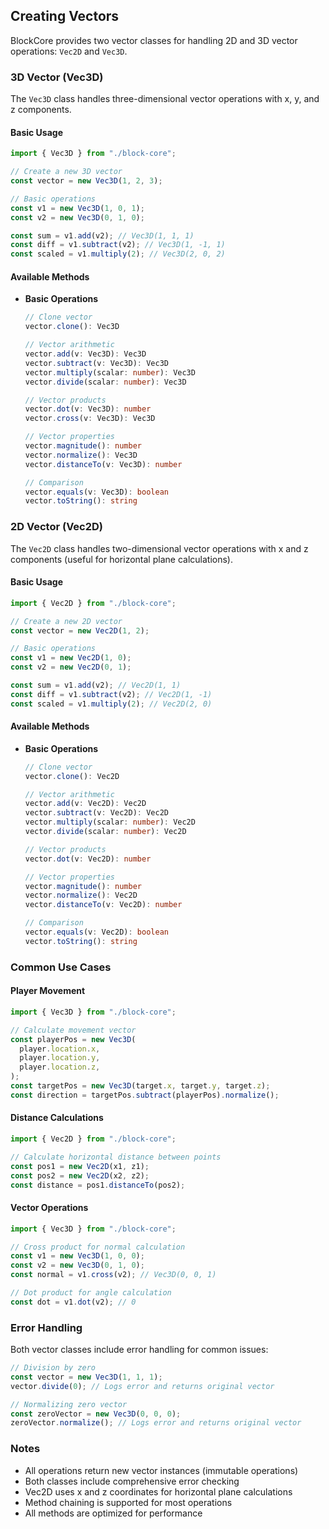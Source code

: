 ## Creating Vectors

BlockCore provides two vector classes for handling 2D and 3D vector operations: `Vec2D` and `Vec3D`.

### 3D Vector (Vec3D)

The `Vec3D` class handles three-dimensional vector operations with x, y, and z components.

#### Basic Usage

```typescript
import { Vec3D } from "./block-core";

// Create a new 3D vector
const vector = new Vec3D(1, 2, 3);

// Basic operations
const v1 = new Vec3D(1, 0, 1);
const v2 = new Vec3D(0, 1, 0);

const sum = v1.add(v2); // Vec3D(1, 1, 1)
const diff = v1.subtract(v2); // Vec3D(1, -1, 1)
const scaled = v1.multiply(2); // Vec3D(2, 0, 2)
```

#### Available Methods

- **Basic Operations**

  ```typescript
  // Clone vector
  vector.clone(): Vec3D

  // Vector arithmetic
  vector.add(v: Vec3D): Vec3D
  vector.subtract(v: Vec3D): Vec3D
  vector.multiply(scalar: number): Vec3D
  vector.divide(scalar: number): Vec3D

  // Vector products
  vector.dot(v: Vec3D): number
  vector.cross(v: Vec3D): Vec3D

  // Vector properties
  vector.magnitude(): number
  vector.normalize(): Vec3D
  vector.distanceTo(v: Vec3D): number

  // Comparison
  vector.equals(v: Vec3D): boolean
  vector.toString(): string
  ```

### 2D Vector (Vec2D)

The `Vec2D` class handles two-dimensional vector operations with x and z components (useful for horizontal plane calculations).

#### Basic Usage

```typescript
import { Vec2D } from "./block-core";

// Create a new 2D vector
const vector = new Vec2D(1, 2);

// Basic operations
const v1 = new Vec2D(1, 0);
const v2 = new Vec2D(0, 1);

const sum = v1.add(v2); // Vec2D(1, 1)
const diff = v1.subtract(v2); // Vec2D(1, -1)
const scaled = v1.multiply(2); // Vec2D(2, 0)
```

#### Available Methods

- **Basic Operations**

  ```typescript
  // Clone vector
  vector.clone(): Vec2D

  // Vector arithmetic
  vector.add(v: Vec2D): Vec2D
  vector.subtract(v: Vec2D): Vec2D
  vector.multiply(scalar: number): Vec2D
  vector.divide(scalar: number): Vec2D

  // Vector products
  vector.dot(v: Vec2D): number

  // Vector properties
  vector.magnitude(): number
  vector.normalize(): Vec2D
  vector.distanceTo(v: Vec2D): number

  // Comparison
  vector.equals(v: Vec2D): boolean
  vector.toString(): string
  ```

### Common Use Cases

#### Player Movement

```typescript
import { Vec3D } from "./block-core";

// Calculate movement vector
const playerPos = new Vec3D(
  player.location.x,
  player.location.y,
  player.location.z,
);
const targetPos = new Vec3D(target.x, target.y, target.z);
const direction = targetPos.subtract(playerPos).normalize();
```

#### Distance Calculations

```typescript
import { Vec2D } from "./block-core";

// Calculate horizontal distance between points
const pos1 = new Vec2D(x1, z1);
const pos2 = new Vec2D(x2, z2);
const distance = pos1.distanceTo(pos2);
```

#### Vector Operations

```typescript
import { Vec3D } from "./block-core";

// Cross product for normal calculation
const v1 = new Vec3D(1, 0, 0);
const v2 = new Vec3D(0, 1, 0);
const normal = v1.cross(v2); // Vec3D(0, 0, 1)

// Dot product for angle calculation
const dot = v1.dot(v2); // 0
```

### Error Handling

Both vector classes include error handling for common issues:

```typescript
// Division by zero
const vector = new Vec3D(1, 1, 1);
vector.divide(0); // Logs error and returns original vector

// Normalizing zero vector
const zeroVector = new Vec3D(0, 0, 0);
zeroVector.normalize(); // Logs error and returns original vector
```

### Notes

- All operations return new vector instances (immutable operations)
- Both classes include comprehensive error checking
- Vec2D uses x and z coordinates for horizontal plane calculations
- Method chaining is supported for most operations
- All methods are optimized for performance
